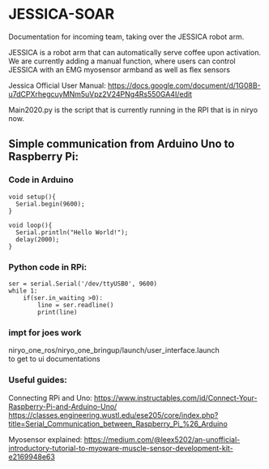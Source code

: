 # JESSICA-SOAR


Documentation for incoming team, taking over the JESSICA robot arm.

JESSICA is a robot arm that can automatically serve coffee upon activation. 
We are currently adding a manual function, where users can control JESSICA with an EMG myosensor armband as well as flex sensors

Jessica Official User Manual: https://docs.google.com/document/d/1G08B-u7dCPXrhegcuyMNm5uVpz2V24PNg4Rs550GA4I/edit

Main2020.py is the script that is currently running in the RPI that is in niryo now.

## Simple communication from Arduino Uno to Raspberry Pi:
### Code in Arduino
```
void setup(){
  Serial.begin(9600);
}

void loop(){
  Serial.println("Hello World!");   
  delay(2000);
}
```
### Python code in RPi:
```
ser = serial.Serial('/dev/ttyUSB0', 9600)
while 1: 
    if(ser.in_waiting >0):
        line = ser.readline()
        print(line)
```

### impt for joes work
niryo_one_ros/niryo_one_bringup/launch/user_interface.launch  
to get to ui documentations  




### Useful guides:

Connecting RPi and Uno:
https://www.instructables.com/id/Connect-Your-Raspberry-Pi-and-Arduino-Uno/
https://classes.engineering.wustl.edu/ese205/core/index.php?title=Serial_Communication_between_Raspberry_Pi_%26_Arduino

Myosensor explained:
https://medium.com/@leex5202/an-unofficial-introductory-tutorial-to-myoware-muscle-sensor-development-kit-e2169948e63
